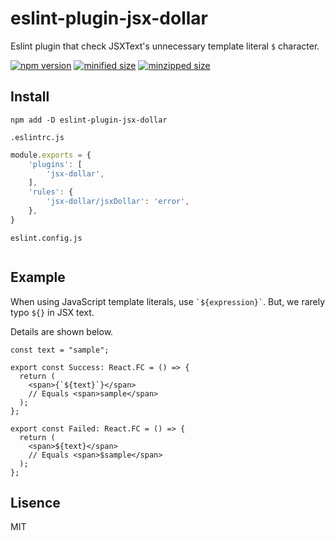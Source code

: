 # eslint-plugin-jsx-dollar
Eslint plugin that check JSXText's unnecessary template literal `$` character.

[![npm version](https://img.shields.io/npm/v/eslint-plugin-jsx-dollar.svg)](https://www.npmjs.com/package/eslint-plugin-jsx-dollar)
[![minified size](https://img.shields.io/bundlephobia/min/eslint-plugin-jsx-dollar/latest)](https://bundlephobia.com/result?p=eslint-plugin-jsx-dollar)
[![minzipped size](https://img.shields.io/bundlephobia/minzip/eslint-plugin-jsx-dollar/latest)](https://bundlephobia.com/result?p=eslint-plugin-jsx-dollar)

## Install
```
npm add -D eslint-plugin-jsx-dollar
```

`.eslintrc.js`

```js
module.exports = {
    'plugins': [
        'jsx-dollar',
    ],
    'rules': {
        'jsx-dollar/jsxDollar': 'error',
    },
}
```

`eslint.config.js`

```js

```

## Example
When using JavaScript template literals, use `` `${expression}` ``.
But, we rarely typo `` ${} `` in JSX text.

Details are shown below.

```tsx
const text = "sample";

export const Success: React.FC = () => {
  return (
    <span>{`${text}`}</span>
    // Equals <span>sample</span>
  );
};

export const Failed: React.FC = () => {
  return (
    <span>${text}</span>
    // Equals <span>$sample</span>
  );
};
```

## Lisence
MIT
